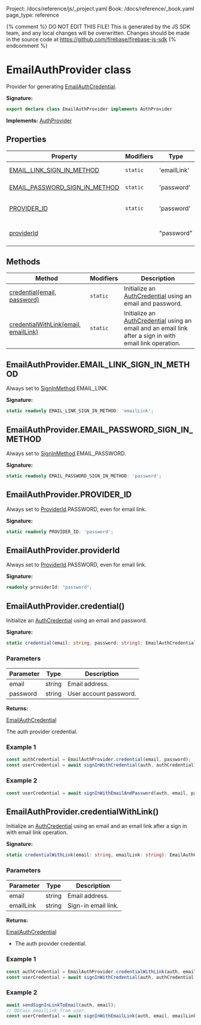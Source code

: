 Project: /docs/reference/js/_project.yaml
Book: /docs/reference/_book.yaml
page_type: reference

{% comment %}
DO NOT EDIT THIS FILE!
This is generated by the JS SDK team, and any local changes will be
overwritten. Changes should be made in the source code at
https://github.com/firebase/firebase-js-sdk
{% endcomment %}

# EmailAuthProvider class
Provider for generating [EmailAuthCredential](./auth.emailauthcredential.md#emailauthcredential_class)<!-- -->.

<b>Signature:</b>

```typescript
export declare class EmailAuthProvider implements AuthProvider 
```
<b>Implements:</b> [AuthProvider](./auth.authprovider.md#authprovider_interface)

## Properties

|  Property | Modifiers | Type | Description |
|  --- | --- | --- | --- |
|  [EMAIL\_LINK\_SIGN\_IN\_METHOD](./auth.emailauthprovider.md#emailauthprovideremail_link_sign_in_method) | <code>static</code> | 'emailLink' | Always set to [SignInMethod](./auth.md#signinmethod)<!-- -->.EMAIL\_LINK. |
|  [EMAIL\_PASSWORD\_SIGN\_IN\_METHOD](./auth.emailauthprovider.md#emailauthprovideremail_password_sign_in_method) | <code>static</code> | 'password' | Always set to [SignInMethod](./auth.md#signinmethod)<!-- -->.EMAIL\_PASSWORD. |
|  [PROVIDER\_ID](./auth.emailauthprovider.md#emailauthproviderprovider_id) | <code>static</code> | 'password' | Always set to [ProviderId](./auth.md#providerid)<!-- -->.PASSWORD, even for email link. |
|  [providerId](./auth.emailauthprovider.md#emailauthproviderproviderid) |  | "password" | Always set to [ProviderId](./auth.md#providerid)<!-- -->.PASSWORD, even for email link. |

## Methods

|  Method | Modifiers | Description |
|  --- | --- | --- |
|  [credential(email, password)](./auth.emailauthprovider.md#emailauthprovidercredential) | <code>static</code> | Initialize an [AuthCredential](./auth.authcredential.md#authcredential_class) using an email and password. |
|  [credentialWithLink(email, emailLink)](./auth.emailauthprovider.md#emailauthprovidercredentialwithlink) | <code>static</code> | Initialize an [AuthCredential](./auth.authcredential.md#authcredential_class) using an email and an email link after a sign in with email link operation. |

## EmailAuthProvider.EMAIL\_LINK\_SIGN\_IN\_METHOD

Always set to [SignInMethod](./auth.md#signinmethod)<!-- -->.EMAIL\_LINK.

<b>Signature:</b>

```typescript
static readonly EMAIL_LINK_SIGN_IN_METHOD: 'emailLink';
```

## EmailAuthProvider.EMAIL\_PASSWORD\_SIGN\_IN\_METHOD

Always set to [SignInMethod](./auth.md#signinmethod)<!-- -->.EMAIL\_PASSWORD.

<b>Signature:</b>

```typescript
static readonly EMAIL_PASSWORD_SIGN_IN_METHOD: 'password';
```

## EmailAuthProvider.PROVIDER\_ID

Always set to [ProviderId](./auth.md#providerid)<!-- -->.PASSWORD, even for email link.

<b>Signature:</b>

```typescript
static readonly PROVIDER_ID: 'password';
```

## EmailAuthProvider.providerId

Always set to [ProviderId](./auth.md#providerid)<!-- -->.PASSWORD, even for email link.

<b>Signature:</b>

```typescript
readonly providerId: "password";
```

## EmailAuthProvider.credential()

Initialize an [AuthCredential](./auth.authcredential.md#authcredential_class) using an email and password.

<b>Signature:</b>

```typescript
static credential(email: string, password: string): EmailAuthCredential;
```

### Parameters

|  Parameter | Type | Description |
|  --- | --- | --- |
|  email | string | Email address. |
|  password | string | User account password. |

<b>Returns:</b>

[EmailAuthCredential](./auth.emailauthcredential.md#emailauthcredential_class)

The auth provider credential.

### Example 1


```javascript
const authCredential = EmailAuthProvider.credential(email, password);
const userCredential = await signInWithCredential(auth, authCredential);

```

### Example 2


```javascript
const userCredential = await signInWithEmailAndPassword(auth, email, password);

```

## EmailAuthProvider.credentialWithLink()

Initialize an [AuthCredential](./auth.authcredential.md#authcredential_class) using an email and an email link after a sign in with email link operation.

<b>Signature:</b>

```typescript
static credentialWithLink(email: string, emailLink: string): EmailAuthCredential;
```

### Parameters

|  Parameter | Type | Description |
|  --- | --- | --- |
|  email | string | Email address. |
|  emailLink | string | Sign-in email link. |

<b>Returns:</b>

[EmailAuthCredential](./auth.emailauthcredential.md#emailauthcredential_class)

- The auth provider credential.

### Example 1


```javascript
const authCredential = EmailAuthProvider.credentialWithLink(auth, email, emailLink);
const userCredential = await signInWithCredential(auth, authCredential);

```

### Example 2


```javascript
await sendSignInLinkToEmail(auth, email);
// Obtain emailLink from user.
const userCredential = await signInWithEmailLink(auth, email, emailLink);

```


